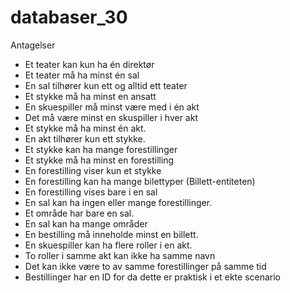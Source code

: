 # databaser_30

Antagelser
- Et teater kan kun ha én direktør
- Et teater må ha minst én sal
- En sal tilhører kun ett og alltid ett teater
- Et stykke må ha minst en ansatt
- En skuespiller må minst være med i én akt
- Det må være minst en skuspiller i hver akt
- Et stykke må ha minst én akt.
- En akt tilhører kun ett stykke.
- Et stykke kan ha mange forestillinger
- Et stykke må ha minst en forestilling
- En forestilling viser kun et stykke
- En forestilling kan ha mange bilettyper (Billett-entiteten)
- En forestilling vises bare i en sal
- En sal kan ha ingen eller mange forestillinger. 
- Et område har bare en sal. 
- En sal kan ha mange områder
- En bestilling må inneholde minst en billett.
- En skuespiller kan ha flere roller i en akt.
- To roller i samme akt kan ikke ha samme navn
- Det kan ikke være to av samme forestillinger på samme tid
- Bestillinger har en ID for da dette er praktisk i et ekte scenario